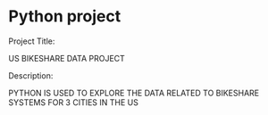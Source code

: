 # Python project



Project Title:

US BIKESHARE DATA PROJECT

Description:


PYTHON IS USED TO EXPLORE THE DATA RELATED TO BIKESHARE SYSTEMS FOR 3 CITIES IN THE US

